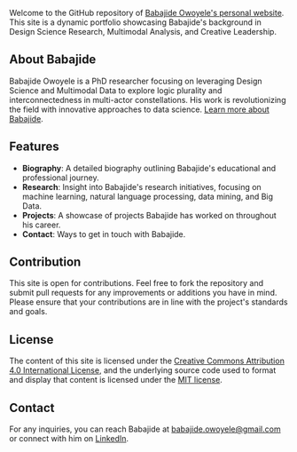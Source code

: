 Welcome to the GitHub repository of [Babajide Owoyele's personal website](https://babajideowoyele.github.io). This site is a dynamic portfolio showcasing Babajide's background in Design Science Research, Multimodal Analysis, and Creative Leadership.

## About Babajide

Babajide Owoyele is a PhD researcher focusing on leveraging Design Science and Multimodal Data to explore logic plurality and interconnectedness in multi-actor constellations. His work is revolutionizing the field with innovative approaches to data science. [Learn more about Babajide](https://babajideowoyele.github.io/about.md).

## Features

- **Biography**: A detailed biography outlining Babajide's educational and professional journey.
- **Research**: Insight into Babajide's research initiatives, focusing on machine learning, natural language processing, data mining, and Big Data.
- **Projects**: A showcase of projects Babajide has worked on throughout his career.
- **Contact**: Ways to get in touch with Babajide.

## Contribution

This site is open for contributions. Feel free to fork the repository and submit pull requests for any improvements or additions you have in mind. Please ensure that your contributions are in line with the project's standards and goals.

## License

The content of this site is licensed under the [Creative Commons Attribution 4.0 International License](https://creativecommons.org/licenses/by/4.0/), and the underlying source code used to format and display that content is licensed under the [MIT license](https://opensource.org/licenses/MIT).

## Contact

For any inquiries, you can reach Babajide at babajide.owoyele@gmail.com or connect with him on [LinkedIn](https://linkedin.com/in/babajide-owoyele-24591b52).


